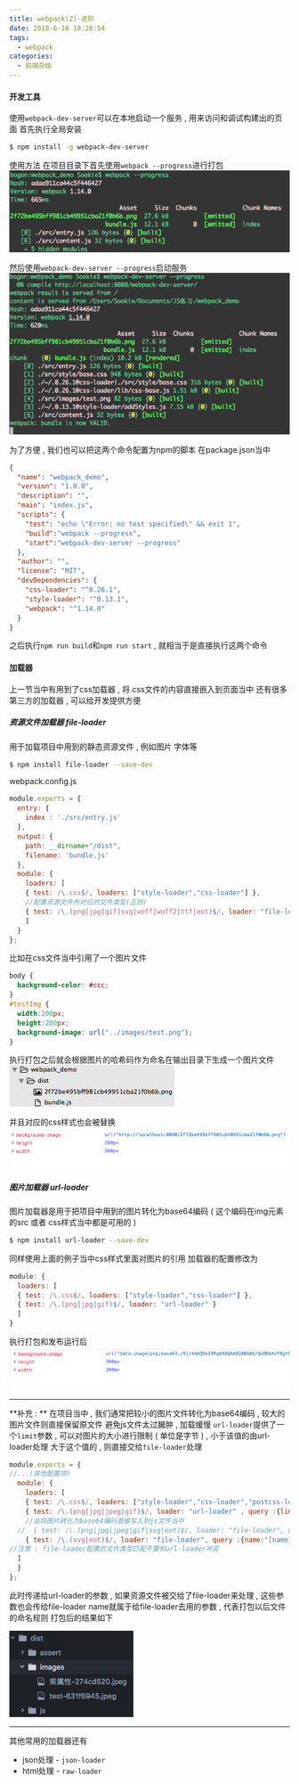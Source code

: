 ```yaml
---
title: webpack(2)-进阶
date: 2018-6-10 18:26:54
tags: 
  - webpack
categories: 
  - 前端杂烩
---
```


#### 开发工具
使用`webpack-dev-server`可以在本地启动一个服务 , 用来访问和调试构建出的页面
首先执行全局安装
```bash
$ npm install -g webpack-dev-server
```
<!-- more -->
使用方法
在项目目录下首先使用`webpack --progress`进行打包
![webpack progress](/images/前端杂烩/webpack/webpack_progress.png)

然后使用`webpack-dev-server --progress`启动服务
![webpack server](/images/前端杂烩/webpack/webpack_server.png)

为了方便 , 我们也可以把这两个命令配置为npm的脚本
在package.json当中
```json
{
  "name": "webpack_demo",
  "version": "1.0.0",
  "description": "",
  "main": "index.js",
  "scripts": {
    "test": "echo \"Error: no test specified\" && exit 1",
    "build":"webpack --progress",
    "start":"webpack-dev-server --progress"
  },
  "author": "",
  "license": "MIT",
  "devDependencies": {
    "css-loader": "^0.26.1",
    "style-loader": "^0.13.1",
    "webpack": "^1.14.0"
  }
}
```
之后执行`npm run build`和`npm run start` , 就相当于是直接执行这两个命令


#### 加载器
上一节当中有用到了css加载器 , 将.css文件的内容直接嵌入到页面当中
还有很多第三方的加载器 , 可以给开发提供方便

##### 资源文件加载器 file-loader
用于加载项目中用到的静态资源文件 , 例如图片 字体等
```bash
$ npm install file-loader --save-dev
```
webpack.config.js
```javascript
module.exports = {
  entry: {
    index : './src/entry.js'
  },
  output: {
    path: __dirname+"/dist",
    filename: 'bundle.js'
  },
  module: {
    loaders: [
    { test: /\.css$/, loaders: ["style-loader","css-loader"] },
    //配置资源文件所对应的文件类型(正则)
    { test: /\.(png|jpg|gif|svg|woff|woff2|ttf|eot)$/, loader: "file-loader" }
    ]
  }
};
```
比如在css文件当中引用了一个图片文件
```css
body {
  background-color: #ccc;
}
#testImg {
  width:200px;
  height:200px;
  background-image: url("../images/test.png");
}
```
执行打包之后就会根据图片的哈希码作为命名在输出目录下生成一个图片文件
![image output](/images/前端杂烩/webpack/image_output.png)

并且对应的css样式也会被替换
![css output](/images/前端杂烩/webpack/css_output.png)

##### 图片加载器 url-loader
图片加载器是用于把项目中用到的图片转化为base64编码
( 这个编码在img元素的src 或者 css样式当中都是可用的 )

```bash
$ npm install url-loader --save-dev
```
同样使用上面的例子当中css样式里面对图片的引用
加载器的配置修改为
```javascript
module: {
  loaders: [
  { test: /\.css$/, loaders: ["style-loader","css-loader"] },
  { test: /\.(png|jpg|gif)$/, loader: "url-loader" }
  ]
}
```
执行打包和发布运行后
![base64 output](/images/前端杂烩/webpack/base64_output.png)

---
**补充 : **
在项目当中 , 我们通常把较小的图片文件转化为base64编码 , 较大的图片文件则直接保留原文件
避免js文件太过臃肿  , 加载缓慢
`url-loader`提供了一个`limit`参数 , 可以对图片的大小进行限制 ( 单位是字节 ) , 小于该值的由url-loader处理
大于这个值的 , 则直接交给`file-loader`处理

```javascript
module.exports = {
//...(其他配置项)
  module: {
    loaders: [
    { test: /\.css$/, loaders: ["style-loader","css-loader","postcss-loader"]},
    { test: /\.(png|jpg|jpeg|gif)$/, loader: "url-loader" , query :{limit:20000,name:"[name]-[hash:8].[ext]",publicPath:"../images/",outputPath:"images/"}}, 
    //会将图片转化为base64编码直接写入到js文件当中
  //  { test: /\.(png|jpg|jpeg|gif|svg|eot)$/, loader: "file-loader", query :{name:"images/[name]-[hash:8].[ext]"}},
    { test: /\.(svg|eot)$/, loader: "file-loader", query :{name:"[name]-[hash:8].[ext]",publicPath:"../fonts/",outputPath:"fonts/"}},
//注意 : file-loader配置的文件类型匹配不要和url-loader冲突
  ]
  }
};
```
此时传递给url-loader的参数 , 如果资源文件被交给了file-loader来处理 , 这些参数也会传给file-loader
name就属于给file-loader去用的参数 , 代表打包以后文件的命名规则
打包后的结果如下

![build result](/images/前端杂烩/webpack/build_result.png)

---
其他常用的加载器还有
+ json处理  - `json-loader`
+ html处理 - `raw-loader`
